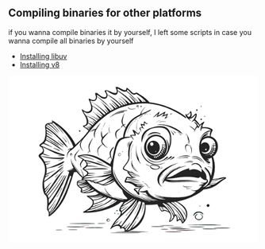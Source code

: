 ## Compiling binaries for other platforms

if you wanna compile binaries it by yourself, I left some scripts in case you wanna compile all binaries by yourself

- [Installing libuv](./fish/scripts/libuv-env-script-x86.sh)
- [Installing v8](./fish/scripts/v8-env-script-x86.sh)

<img src="https://github.com/byhyakimaro/fish/blob/main/fish.png">
